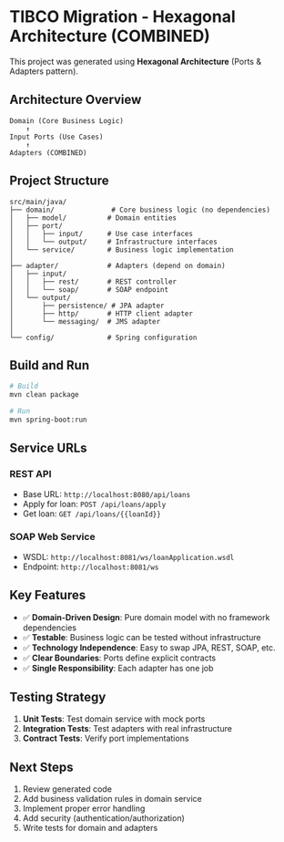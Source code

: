 # TIBCO Migration - Hexagonal Architecture (COMBINED)

This project was generated using **Hexagonal Architecture** (Ports & Adapters pattern).

## Architecture Overview

```
Domain (Core Business Logic)
    ↑
Input Ports (Use Cases)
    ↑
Adapters (COMBINED)
```

## Project Structure

```
src/main/java/
├── domain/              # Core business logic (no dependencies)
│   ├── model/          # Domain entities
│   ├── port/
│   │   ├── input/      # Use case interfaces
│   │   └── output/     # Infrastructure interfaces
│   └── service/        # Business logic implementation
│
├── adapter/            # Adapters (depend on domain)
│   ├── input/
│   │   ├── rest/       # REST controller
│   │   └── soap/       # SOAP endpoint
│   └── output/
│       ├── persistence/ # JPA adapter
│       ├── http/       # HTTP client adapter
│       └── messaging/  # JMS adapter
│
└── config/             # Spring configuration
```

## Build and Run

```bash
# Build
mvn clean package

# Run
mvn spring-boot:run
```

## Service URLs

### REST API
- Base URL: `http://localhost:8080/api/loans`
- Apply for loan: `POST /api/loans/apply`
- Get loan: `GET /api/loans/{{loanId}}`

### SOAP Web Service
- WSDL: `http://localhost:8081/ws/loanApplication.wsdl`
- Endpoint: `http://localhost:8081/ws`


## Key Features

- ✅ **Domain-Driven Design**: Pure domain model with no framework dependencies
- ✅ **Testable**: Business logic can be tested without infrastructure
- ✅ **Technology Independence**: Easy to swap JPA, REST, SOAP, etc.
- ✅ **Clear Boundaries**: Ports define explicit contracts
- ✅ **Single Responsibility**: Each adapter has one job

## Testing Strategy

1. **Unit Tests**: Test domain service with mock ports
2. **Integration Tests**: Test adapters with real infrastructure
3. **Contract Tests**: Verify port implementations

## Next Steps

1. Review generated code
2. Add business validation rules in domain service
3. Implement proper error handling
4. Add security (authentication/authorization)
5. Write tests for domain and adapters

